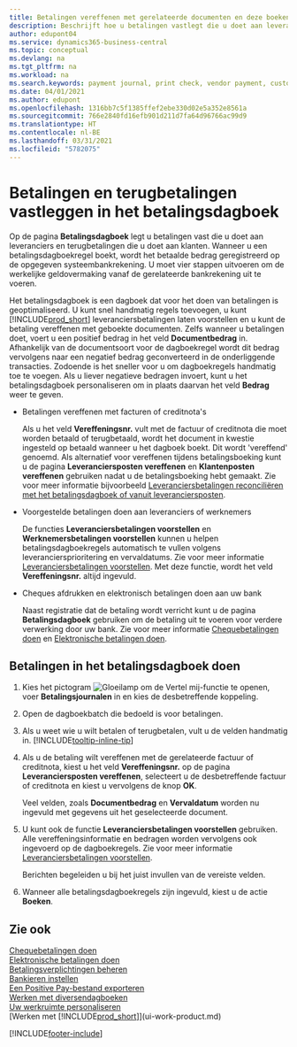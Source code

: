 ```yaml
---
title: Betalingen vereffenen met gerelateerde documenten en deze boeken | Microsoft Docs
description: Beschrijft hoe u betalingen vastlegt die u doet aan leveranciers en terugbetalingen die u doet aan klanten.
author: edupont04
ms.service: dynamics365-business-central
ms.topic: conceptual
ms.devlang: na
ms.tgt_pltfrm: na
ms.workload: na
ms.search.keywords: payment journal, print check, vendor payment, customer refund, creditor, debt, balance due, AP
ms.date: 04/01/2021
ms.author: edupont
ms.openlocfilehash: 1316bb7c5f1385ffef2ebe330d02e5a352e8561a
ms.sourcegitcommit: 766e2840fd16efb901d211d7fa64d96766ac99d9
ms.translationtype: HT
ms.contentlocale: nl-BE
ms.lasthandoff: 03/31/2021
ms.locfileid: "5782075"
---
```

# <a name="record-payments-and-refunds-in-the-payment-journal"></a>Betalingen en terugbetalingen vastleggen in het betalingsdagboek

Op de pagina **Betalingsdagboek** legt u betalingen vast die u doet aan leveranciers en terugbetalingen die u doet aan klanten. Wanneer u een betalingsdagboekregel boekt, wordt het betaalde bedrag geregistreerd op de opgegeven systeembankrekening. U moet vier stappen uitvoeren om de werkelijke geldovermaking vanaf de gerelateerde bankrekening uit te voeren.  

Het betalingsdagboek is een dagboek dat voor het doen van betalingen is geoptimaliseerd. U kunt snel handmatig regels toevoegen, u kunt [!INCLUDE[prod_short](includes/prod_short.md)] leveranciersbetalingen laten voorstellen en u kunt de betaling vereffenen met geboekte documenten. Zelfs wanneer u betalingen doet, voert u een positief bedrag in het veld **Documentbedrag** in. Afhankelijk van de documentsoort voor de dagboekregel wordt dit bedrag vervolgens naar een negatief bedrag geconverteerd in de onderliggende transacties. Zodoende is het sneller voor u om dagboekregels handmatig toe te voegen. Als u liever negatieve bedragen invoert, kunt u het betalingsdagboek personaliseren om in plaats daarvan het veld **Bedrag** weer te geven.  

- Betalingen vereffenen met facturen of creditnota's

    Als u het veld **Vereffeningsnr.** vult met de factuur of creditnota die moet worden betaald of terugbetaald, wordt het document in kwestie ingesteld op betaald wanneer u het dagboek boekt. Dit wordt 'vereffend' genoemd. Als alternatief voor vereffenen tijdens betalingsboeking kunt u de pagina **Leveranciersposten vereffenen** en **Klantenposten vereffenen** gebruiken nadat u de betalingsboeking hebt gemaakt. Zie voor meer informatie bijvoorbeeld [Leveranciersbetalingen reconciliëren met het betalingsdagboek of vanuit leveranciersposten](payables-how-apply-purchase-transactions-manually.md).  

- Voorgestelde betalingen doen aan leveranciers of werknemers

    De functies **Leveranciersbetalingen voorstellen** en **Werknemersbetalingen voorstellen** kunnen u helpen betalingsdagboekregels automatisch te vullen volgens leveranciersprioritering en vervaldatums. Zie voor meer informatie [Leveranciersbetalingen voorstellen](payables-how-suggest-vendor-payments.md). Met deze functie, wordt het veld **Vereffeningsnr.** altijd ingevuld.  

- Cheques afdrukken en elektronisch betalingen doen aan uw bank

    Naast registratie dat de betaling wordt verricht kunt u de pagina **Betalingsdagboek** gebruiken om de betaling uit te voeren voor verdere verwerking door uw bank. Zie voor meer informatie [Chequebetalingen doen](payables-how-work-checks.md) en [Elektronische betalingen doen](finance-make-payments-with-bank-data-conversion-service-or-sepa-credit-transfer.md#exporting-payments-to-a-bank-file).  

## <a name="to-make-payments-in-the-payment-journal"></a>Betalingen in het betalingsdagboek doen

1. Kies het pictogram ![Gloeilamp om de Vertel mij-functie te openen](media/ui-search/search_small.png "Vertel me wat u wilt doen"), voer **Betalingsjournalen** in en kies de desbetreffende koppeling.
2. Open de dagboekbatch die bedoeld is voor betalingen.
3. Als u weet wie u wilt betalen of terugbetalen, vult u de velden handmatig in. [!INCLUDE[tooltip-inline-tip](includes/tooltip-inline-tip_md.md)]
4. Als u de betaling wilt vereffenen met de gerelateerde factuur of creditnota, kiest u het veld **Vereffeningsnr.** op de pagina **Leveranciersposten vereffenen**, selecteert u de desbetreffende factuur of creditnota en kiest u vervolgens de knop **OK**.

    Veel velden, zoals **Documentbedrag** en **Vervaldatum** worden nu ingevuld met gegevens uit het geselecteerde document.
5. U kunt ook de functie **Leveranciersbetalingen voorstellen** gebruiken. Alle vereffeningsinformatie en bedragen worden vervolgens ook ingevoerd op de dagboekregels. Zie voor meer informatie [Leveranciersbetalingen voorstellen](payables-how-suggest-vendor-payments.md).

    Berichten begeleiden u bij het juist invullen van de vereiste velden.
6.  Wanneer alle betalingsdagboekregels zijn ingevuld, kiest u de actie **Boeken**.

## <a name="see-also"></a>Zie ook
[Chequebetalingen doen](payables-how-work-checks.md)  
[Elektronische betalingen doen](finance-make-payments-with-bank-data-conversion-service-or-sepa-credit-transfer.md#exporting-payments-to-a-bank-file)  
[Betalingsverplichtingen beheren](payables-manage-payables.md)  
[Bankieren instellen](bank-setup-banking.md)  
[Een Positive Pay-bestand exporteren](finance-how-positive-pay.md)  
[Werken met diversendagboeken](ui-work-general-journals.md)  
[Uw werkruimte personaliseren](ui-personalization-user.md)  
[Werken met [!INCLUDE[prod_short](includes/prod_short.md)]](ui-work-product.md)  


[!INCLUDE[footer-include](includes/footer-banner.md)]